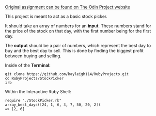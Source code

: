 [Original assignment can be found on The Odin Project website](https://www.theodinproject.com/courses/ruby-programming/lessons/building-blocks)

This project is meant to act as a basic stock picker.


It should take an array of numbers for an **input**.
These numbers stand for the price of the stock on that day,
with the first number being for the first day.


The **output** should be a pair of numbers,
which represent the best day to buy and the best day to sell.
This is done by finding the biggest profit between buying and selling.



Inside of the **Terminal**:


```
git clone https://github.com/kayleigh114/RubyProjects.git
cd RubyProjects/StockPicker
irb
```



Within the Interactive Ruby Shell:
```
require "./StockPicker.rb"
array_best_days([24, 1, 6, 3, 7, 50, 20, 2])
=> [2, 6]
```
